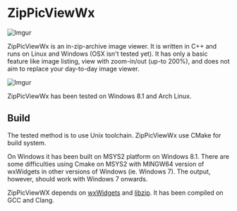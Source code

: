 # ZipPicViewWx

![Imgur](http://i.imgur.com/oeo5aZV.png)

ZipPicViewWx is an in-zip-archive image viewer. It is written in C++ and runs on Linux and Windows (OSX isn't tested yet). It has only a basic feature like image listing, view with zoom-in/out (up-to 200%), and does not aim to replace your day-to-day image viewer.

![Imgur](http://i.imgur.com/7vQdywe.png)

ZipPicViewWx has been tested on Windows 8.1 and Arch Linux.

## Build

The tested method is to use Unix toolchain. ZipPicViewWx use CMake for build system.

On Windows it has been built on MSYS2 platform on Windows 8.1. There are some difficulties using Cmake on MSYS2 with MINGW64 version of wxWidgets in other versions of Windows (ie. Windows 7). The output, however, should work with Windows 7 onwards. 

ZipPicViewWX depends on [wxWidgets](https://www.wxwidgets.org/) and [libzip](http://www.nih.at/libzip/). It has been compiled on GCC and Clang.
